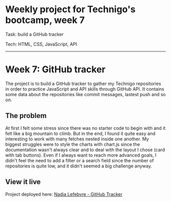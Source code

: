 # Weekly project for Technigo's bootcamp, week 7
Task: build a GitHub tracker

Tech: HTML, CSS, JavaScript, API

----

# Week 7: GitHub tracker

The project is to build a GitHub tracker to gather my Technigo repositories in order to practice JavaScript and API skills through GitHub API. It contains some data about the repositories like commit messages, lastest push and so on.

## The problem

At first I felt some stress since there was no starter code to begin with and it felt like a big mountain to climb. But in the end, I found it quite easy and interesting to work with many fetches nested inside one another. My biggest struggles were to style the charts with chart.js since the documentation wasn't always clear and to deal with the layout I chose (card with tab buttons). Even if I always want to reach more advanced goals, I didn't feel the need to add a filter or a search field since the number of repositories is quite low, and it didn't seemed a big challenge anyway.

## View it live

Project deployed here: [Nadia Lefebvre - GitHub Tracker](https://nadialefebvre-github-tracker.netlify.app/)
